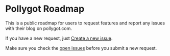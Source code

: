 # Pollygot Roadmap

This is a public roadmap for users to request features and report any issues with their blog on pollygot.com.

If you have a new request, just [Create a new issue](https://github.com/pollygot/roadmap/issues/new).

Make sure you check the [open issues](https://github.com/pollygot/roadmap/issues) before you submit a new request.
